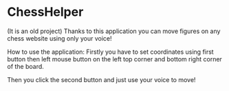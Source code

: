 # ChessHelper
(It is an old project) Thanks to this application you can move figures on any chess website using only your voice!

How to use the application:
Firstly you have to set coordinates using first button then left mouse button on the left top corner and bottom right corner of the board.

Then you click the second button and just use your voice to move!

